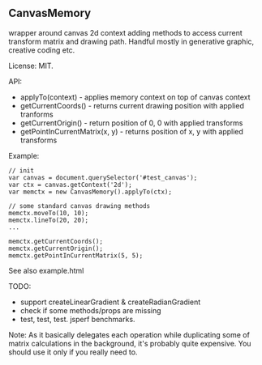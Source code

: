 
CanvasMemory 
------------

wrapper around canvas 2d context adding methods to access
current transform matrix and drawing path.
Handful mostly in generative graphic, creative coding etc.

License: MIT.

API:

- applyTo(context) - applies memory context on top of canvas context 
- getCurrentCoords() - returns current drawing position with applied
  tranforms
- getCurrentOrigin() - return position of 0, 0 with applied transforms
- getPointInCurrentMatrix(x, y) - returns position of x, y with applied
  transforms

Example:

    // init
    var canvas = document.querySelector('#test_canvas');
    var ctx = canvas.getContext('2d');
    var memctx = new CanvasMemory().applyTo(ctx);
    
    // some standard canvas drawing methods
    memctx.moveTo(10, 10);
    memctx.lineTo(20, 20);
    ...
    
    memctx.getCurrentCoords();
    memctx.getCurrentOrigin();
    memctx.getPointInCurrentMatrix(5, 5);

See also example.html

TODO:

- support createLinearGradient & createRadianGradient
- check if some methods/props are missing
- test, test, test. jsperf benchmarks.

Note: As it basically delegates each operation while duplicating some of matrix 
calculations in the background, it's probably quite expensive. You should use it only if you really need to.

 
